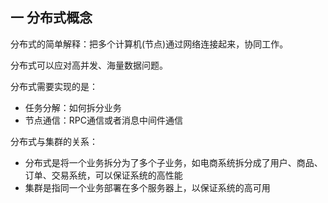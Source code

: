 ## 一 分布式概念

分布式的简单解释：把多个计算机(节点)通过网络连接起来，协同工作。  

分布式可以应对高并发、海量数据问题。  

分布式需要实现的是：
- 任务分解：如何拆分业务
- 节点通信：RPC通信或者消息中间件通信  

分布式与集群的关系：
- 分布式是将一个业务拆分为了多个子业务，如电商系统拆分成了用户、商品、订单、交易系统，可以保证系统的高性能
- 集群是指同一个业务部署在多个服务器上，以保证系统的高可用
